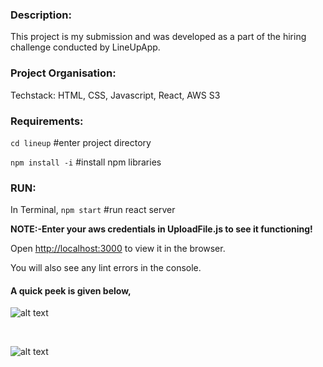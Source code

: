 <h3>Description:</h3>
This project is my submission and was developed as a part of the hiring challenge conducted by LineUpApp.


<h3>Project Organisation:</h3>
Techstack: HTML, CSS, Javascript, React, AWS S3

<h3>Requirements:</h3>

```cd lineup``` 
#enter project directory

```npm install -i``` 
#install npm libraries

<h3>RUN:</h3>

In Terminal,
```npm start``` 
#run react server

<strong>NOTE:-Enter your aws credentials in UploadFile.js to see it functioning!</strong>

Open [http://localhost:3000](http://localhost:3000) to view it in the browser.

You will also see any lint errors in the console.

<h4>A quick peek is given below,</h4>

![alt text](https://github.com/Narcos101/LineUp-Challenge/blob/main/images/ss2.png)

<br/>

![alt text](https://github.com/Narcos101/LineUp-Challenge/blob/main/images/ss1.png)
